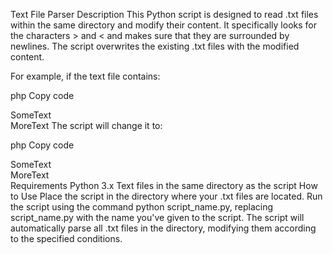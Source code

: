 Text File Parser
Description
This Python script is designed to read .txt files within the same directory and modify their content. It specifically looks for the characters > and < and makes sure that they are surrounded by newlines. The script overwrites the existing .txt files with the modified content.

For example, if the text file contains:

php
Copy code
<div>SomeText</div><div>MoreText<d>
The script will change it to:

php
Copy code
<div>
SomeText
</div>
<div>
MoreText
</div>
Requirements
Python 3.x
Text files in the same directory as the script
How to Use
Place the script in the directory where your .txt files are located.
Run the script using the command python script_name.py, replacing script_name.py with the name you've given to the script.
The script will automatically parse all .txt files in the directory, modifying them according to the specified conditions.
